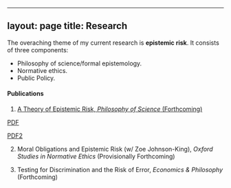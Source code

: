 
---
layout: page
title: Research
---
The overaching theme of my current research is **epistemic risk**. It consists of three components:
  - Philosophy of science/formal epistemology. 
  - Normative ethics. 
  - Public Policy. 

#### Publications 

  1. [A Theory of Epistemic Risk, _Philosophy of Science_ (Forthcoming)](_research/aac.pdf)
  
  [PDF](/_research/aac.pdf )
  
  [PDF2](test.pdf)
  
  2. Moral Obligations and Epistemic Risk (w/ Zoe Johnson-King), _Oxford Studies in Normative Ethics_ (Provisionally Forthcoming) 
  
  3. Testing for Discrimination and the Risk of Error, _Economics & Philosophy_ (Forthcoming)
